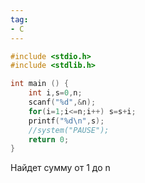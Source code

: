 ```yaml
---
tag:
- C
---
```

```C
#include <stdio.h>
#include <stdlib.h>

int main () {
	int i,s=0,n;
	scanf("%d",&n);
	for(i=1;i<=n;i++) s=s+i;
	printf("%d\n",s);
	//system("PAUSE");
	return 0;
}
```
Найдет сумму от 1 до n